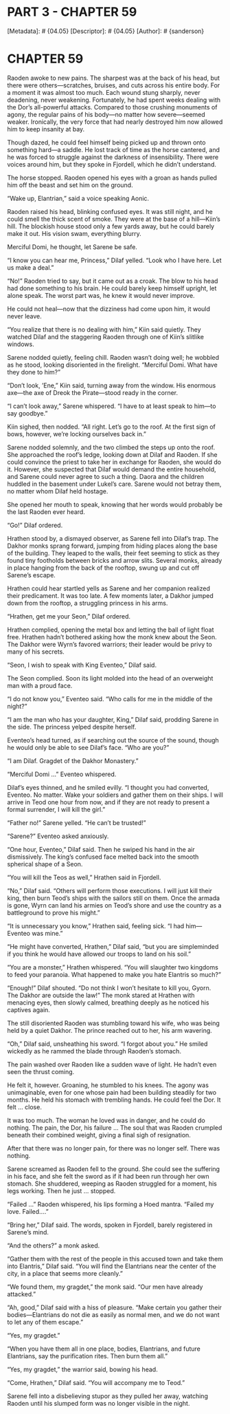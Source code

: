 # PART 3 - CHAPTER 59
[Metadata]: # {04.05}
[Descriptor]: # {04.05}
[Author]: # {sanderson}

# CHAPTER 59
Raoden awoke to new pains. The sharpest was at the back of his head, but there
were others—scratches, bruises, and cuts across his entire body. For a moment
it was almost too much. Each wound stung sharply, never deadening, never
weakening. Fortunately, he had spent weeks dealing with the Dor’s all-powerful
attacks. Compared to those crushing monuments of agony, the regular pains of
his body—no matter how severe—seemed weaker. Ironically, the very force that
had nearly destroyed him now allowed him to keep insanity at bay.

Though dazed, he could feel himself being picked up and thrown onto something
hard—a saddle. He lost track of time as the horse cantered, and he was forced
to struggle against the darkness of insensibility. There were voices around
him, but they spoke in Fjordell, which he didn’t understand.

The horse stopped. Raoden opened his eyes with a groan as hands pulled him off
the beast and set him on the ground.

“Wake up, Elantrian,” said a voice speaking Aonic.

Raoden raised his head, blinking confused eyes. It was still night, and he
could smell the thick scent of smoke. They were at the base of a hill—Kiin’s
hill. The blockish house stood only a few yards away, but he could barely make
it out. His vision swam, everything blurry.

Merciful Domi, he thought, let Sarene be safe.

“I know you can hear me, Princess,” Dilaf yelled. “Look who I have here. Let us
make a deal.”

“No!” Raoden tried to say, but it came out as a croak. The blow to his head had
done something to his brain. He could barely keep himself upright, let alone
speak. The worst part was, he knew it would never improve.

He could not heal—now that the dizziness had come upon him, it would never
leave.


“You realize that there is no dealing with him,” Kiin said quietly. They
watched Dilaf and the staggering Raoden through one of Kiin’s slitlike windows.

Sarene nodded quietly, feeling chill. Raoden wasn’t doing well; he wobbled as
he stood, looking disoriented in the firelight. “Merciful Domi. What have they
done to him?”

“Don’t look, ’Ene,” Kiin said, turning away from the window. His enormous
axe—the axe of Dreok the Pirate—stood ready in the corner.

“I can’t look away,” Sarene whispered. “I have to at least speak to him—to say
goodbye.”

Kiin sighed, then nodded. “All right. Let’s go to the roof. At the first sign
of bows, however, we’re locking ourselves back in.”

Sarene nodded solemnly, and the two climbed the steps up onto the roof. She
approached the roof’s ledge, looking down at Dilaf and Raoden. If she could
convince the priest to take her in exchange for Raoden, she would do it.
However, she suspected that Dilaf would demand the entire household, and Sarene
could never agree to such a thing. Daora and the children huddled in the
basement under Lukel’s care. Sarene would not betray them, no matter whom Dilaf
held hostage.

She opened her mouth to speak, knowing that her words would probably be the
last Raoden ever heard.


“Go!” Dilaf ordered.

Hrathen stood by, a dismayed observer, as Sarene fell into Dilaf’s trap. The
Dakhor monks sprang forward, jumping from hiding places along the base of the
building. They leaped to the walls, their feet seeming to stick as they found
tiny footholds between bricks and arrow slits. Several monks, already in place
hanging from the back of the rooftop, swung up and cut off Sarene’s escape.

Hrathen could hear startled yells as Sarene and her companion realized their
predicament. It was too late. A few moments later, a Dakhor jumped down from
the rooftop, a struggling princess in his arms.

“Hrathen, get me your Seon,” Dilaf ordered.

Hrathen complied, opening the metal box and letting the ball of light float
free. Hrathen hadn’t bothered asking how the monk knew about the Seon. The
Dakhor were Wyrn’s favored warriors; their leader would be privy to many of his
secrets.

“Seon, I wish to speak with King Eventeo,” Dilaf said.

The Seon complied. Soon its light molded into the head of an overweight man
with a proud face.

“I do not know you,” Eventeo said. “Who calls for me in the middle of the
night?”

“I am the man who has your daughter, King,” Dilaf said, prodding Sarene in the
side. The princess yelped despite herself.

Eventeo’s head turned, as if searching out the source of the sound, though he
would only be able to see Dilaf’s face. “Who are you?”

“I am Dilaf. Gragdet of the Dakhor Monastery.”

“Merciful Domi …” Eventeo whispered.

Dilaf’s eyes thinned, and he smiled evilly. “I thought you had converted,
Eventeo. No matter. Wake your soldiers and gather them on their ships. I will
arrive in Teod one hour from now, and if they are not ready to present a formal
surrender, I will kill the girl.”

“Father no!” Sarene yelled. “He can’t be trusted!”

“Sarene?” Eventeo asked anxiously.

“One hour, Eventeo,” Dilaf said. Then he swiped his hand in the air
dismissively. The king’s confused face melted back into the smooth spherical
shape of a Seon.

“You will kill the Teos as well,” Hrathen said in Fjordell.

“No,” Dilaf said. “Others will perform those executions. I will just kill their
king, then burn Teod’s ships with the sailors still on them. Once the armada is
gone, Wyrn can land his armies on Teod’s shore and use the country as a
battleground to prove his might.”

“It is unnecessary you know,” Hrathen said, feeling sick. “I had him—Eventeo
was mine.”

“He might have converted, Hrathen,” Dilaf said, “but you are simpleminded if
you think he would have allowed our troops to land on his soil.”

“You are a monster,” Hrathen whispered. “You will slaughter two kingdoms to
feed your paranoia. What happened to make you hate Elantris so much?”

“Enough!” Dilaf shouted. “Do not think I won’t hesitate to kill you, Gyorn. The
Dakhor are outside the law!” The monk stared at Hrathen with menacing eyes,
then slowly calmed, breathing deeply as he noticed his captives again.

The still disoriented Raoden was stumbling toward his wife, who was being held
by a quiet Dakhor. The prince reached out to her, his arm wavering.

“Oh,” Dilaf said, unsheathing his sword. “I forgot about you.” He smiled
wickedly as he rammed the blade through Raoden’s stomach.


The pain washed over Raoden like a sudden wave of light. He hadn’t even seen
the thrust coming.

He felt it, however. Groaning, he stumbled to his knees. The agony was
unimaginable, even for one whose pain had been building steadily for two
months. He held his stomach with trembling hands. He could feel the Dor. It
felt … close.

It was too much. The woman he loved was in danger, and he could do nothing. The
pain, the Dor, his failure … The soul that was Raoden crumpled beneath their
combined weight, giving a final sigh of resignation.

After that there was no longer pain, for there was no longer self. There was
nothing.


Sarene screamed as Raoden fell to the ground. She could see the suffering in
his face, and she felt the sword as if it had been run through her own stomach.
She shuddered, weeping as Raoden struggled for a moment, his legs working. Then
he just … stopped.

“Failed …” Raoden whispered, his lips forming a Hoed mantra. “Failed my love.
Failed….”

“Bring her,” Dilaf said. The words, spoken in Fjordell, barely registered in
Sarene’s mind.

“And the others?” a monk asked.

“Gather them with the rest of the people in this accused town and take them
into Elantris,” Dilaf said. “You will find the Elantrians near the center of
the city, in a place that seems more cleanly.”

“We found them, my gragdet,” the monk said. “Our men have already attacked.”

“Ah, good,” Dilaf said with a hiss of pleasure. “Make certain you gather their
bodies—Elantrians do not die as easily as normal men, and we do not want to let
any of them escape.”

“Yes, my gragdet.”

“When you have them all in one place, bodies, Elantrians, and future
Elantrians, say the purification rites. Then burn them all.”

“Yes, my gragdet,” the warrior said, bowing his head.

“Come, Hrathen,” Dilaf said. “You will accompany me to Teod.”

Sarene fell into a disbelieving stupor as they pulled her away, watching Raoden
until his slumped form was no longer visible in the night.

